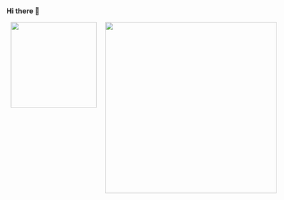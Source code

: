 ### Hi there 👋


<style>
    .github-stats-container {
        display: flex;
        justify-content: space-between;
    }

    .github-stats-card {
        flex: 1;
        margin: 0 10px; /* Adjust the margin as needed */
    }
</style>

<div class="github-stats-container">
    <a href="https://github.com/anuraghazra/convoychat" class="github-stats-card">
        <img height="200" align="center" src="https://github-readme-stats.vercel.app/api?username=NilufarMohammadi1&theme=radical" />
    </a>
    <a href="https://github.com/anuraghazra/github-readme-stats" class="github-stats-card">
        <img height="400" align="center" src="https://github-readme-stats.vercel.app/api/top-langs/?username=NilufarMohammadi1&size_weight=0.2&count_weight=0.2&langs_count=8&layout=donut-vertical&theme=radical" />
    </a>
</div>

